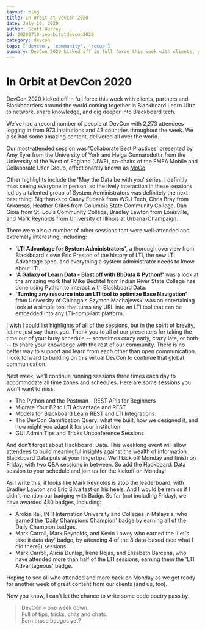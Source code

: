 ```yaml
---
layout: blog
title: In Orbit at DevCon 2020
date: July 10, 2020
author: Scott Hurrey
id: 20200710-inorbitatdevcon2020
category: devcon
tags: ['devcon', 'community', 'recap']
summary: DevCon 2020 kicked off in full force this week with clients, partners and Blackboarders around the world coming together in Blackboard Learn Ultra to network, share knowledge, and dig deeper into Blackboard tech.
---
```

# In Orbit at DevCon 2020

DevCon 2020 kicked off in full force this week with clients, partners and Blackboarders around the world coming together in Blackboard Learn Ultra to network, share knowledge, and dig deeper into Blackboard tech.

We’ve had a record number of people at DevCon with 2,273 attendees logging in from 973 institutions and 43 countries throughout the week. We also had some amazing content, delivered all over the world. 

Our most-attended session was 'Collaborate Best Practices' presented by Amy Eyre from the University of York and Helga Gunnarsdottir from the University of the West of England (UWE), co-chairs of the EMEA Mobile and Collaborate User Group, affectionately known as [MoCo](https://community.blackboard.com/groups/home/57). 

Other highlights include the 'May the Data be with you' series. I definitly miss seeing everyone in person, so the lively interaction in these sessions led by a talented group of System Administrators was definitely the next best thing. Big thanks to Casey Eubank from WSU Tech, Chris Bray from Arkansas, Heather Crites from Columbia State Community College, Dan Gioia from St. Louis Community College, Bradley Lawton from Louisville, and Mark Reynolds from University of Illinois at Urbana-Champaign.

There were also a number of other sessions that were well-attended and extremely interesting, including: 

* **'LTI Advantage for System Administrators'**, a thorough overview from Blackboard's own Eric Preston of the history of LTI, the new LTI Advantage spec, and everything a system administrator needs to know about LTI.
* **'A Galaxy of Learn Data - Blast off with BbData & Python!'** was a look at the amazing work that Mike Bechtel from Indian River State College has done using Python to interact with Blackboard Data.  
* **'Turning any resource into an LTI tool to optimize Base Navigation'** from University of Chicago's Szymon Machajewski was an entertaining look at a simple tool that turns any URL into an LTI tool that can be embedded into any LTI-compliant platform.

I wish I could list highlights of all of the sessions, but in the spirit of brevity, let me just say thank you. Thank you to all of our presenters for taking the time out of your busy schedule -- sometimes crazy early, crazy late, or both -- to share your knowledge with the rest of our community. There is no better way to support and learn from each other than open communication. I look forward to building on this virtual DevCon to continue that global communication.

Next week, we’ll continue running sessions three times each day to accommodate all time zones and schedules. Here are some sessions you won’t want to miss:

* The Python and the Postman - REST APIs for Beginners
* Migrate Your B2 to LTI Advantage and REST
* Models for Blackboard Learn REST and LTI Integrations
* The DevCon Gamification Query: what we built, how we designed it, and how might you adapt it for your institution
* GUI Admin Tips and Tricks Unconference Sessions

And don’t forget about Hackboard: Data. This weeklong event will allow attendees to build meaningful insights against the wealth of information Blackboard Data puts at your fingertips. We’ll kick off Monday and finish on Friday, with two Q&A sessions in between. So add the Hackboard: Data session to your schedule and join us for the kickoff on Monday!

As I write this, it looks like Mark Reynolds is atop the leaderboard, with Bradley Lawton and Eric Silva fast on his heels. And I would be remiss if I didn't mention our badging with Badgr. So far (not including Friday), we have awarded 480 badges, including:

* Arokia Raj, INTI Internation University and Colleges in Malaysia, who earned the 'Daily Champions Champion' badge by earning all of the Daily Champion badges. 
* Mark Carroll, Mark Reynolds, and Kevin Lowey who earned the 'Let's take it data day' badge, by attending 4 of the 8 data-based (see what I did there?) sessions.
* Mark Carroll, Alicia Dunlap, Irene Rojas, and Elizabeth Barcena, who have attended more than half of the LTI sessions, earning them the 'LTI Advantageous' badge.

Hoping to see all who attended and more back on Monday as we get ready for another week of great content from our clients (and us, too).

Now you know, I can't let the chance to write some code poetry pass by:

> DevCon – one week down.<br />
> Full of tips, tricks, chits and chats.<br />
> Earn those badges yet?